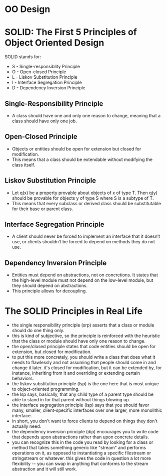 # OO Design

# SOLID: The First 5 Principles of Object Oriented Design

SOLID stands for:

* S - Single-responsiblity Principle
* O - Open-closed Principle
* L - Liskov Substitution Principle
* I - Interface Segregation Principle
* D - Dependency Inversion Principle

## Single-Responsibility Principle

* A class should have one and only one reason to change, meaning that a class should have only one job.

## Open-Closed Principle

* Objects or entities should be open for extension but closed for modification.
* This means that a class should be extendable without modifying the class itself.

## Liskov Substitution Principle

* Let q(x) be a property provable about objects of x of type T. Then q(y) should be provable for objects y of type S where S is a subtype of T.
* This means that every subclass or derived class should be substitutable for their base or parent class.

## Interface Segregation Principle

* A client should never be forced to implement an interface that it doesn’t use, or clients shouldn’t be forced to depend on methods they do not use.

## Dependency Inversion Principle

* Entities must depend on abstractions, not on concretions. It states that the high-level module must not depend on the low-level module, but they should depend on abstractions.
* This principle allows for decoupling.


# The SOLID Principles in Real Life


* the single responsibility principle (srp) asserts that a class or module should do one thing only.
* this is kind of subjective, so the principle is reinforced with the heuristic that the class or module should have only one reason to change.
* the open/closed principle states that code entities should be open for extension, but closed for modification.
* to put this more concretely, you should write a class that does what it needs to flawlessly and not assuming that people should come in and change it later. it's closed for modification, but it can be extended by, for instance, inheriting from it and overriding or extending certain behaviors.
* the liskov substitution principle (lsp) is the one here that is most unique to object-oriented programming.
* the lsp says, basically, that any child type of a parent type should be able to stand in for that parent without things blowing up.
* the interface segregation principle (isp) says that you should favor many, smaller, client-specific interfaces over one larger, more monolithic interface.
* in short, you don't want to force clients to depend on things they don't actually need.
* the dependency inversion principle (dip) encourages you to write code that depends upon abstractions rather than upon concrete details.
* you can recognize this in the code you read by looking for a class or method that takes something generic like "stream" and performs operations on it, as opposed to instantiating a specific filestream or stringstream or whatever. this gives the code in question a lot more flexibility -- you can swap in anything that conforms to the stream abstraction and it will still work.
